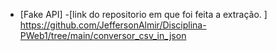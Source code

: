 - [Fake API]
-[link do repositorio em que foi feita a extração.  ]
https://github.com/JeffersonAlmir/Disciplina-PWeb1/tree/main/conversor_csv_in_json
